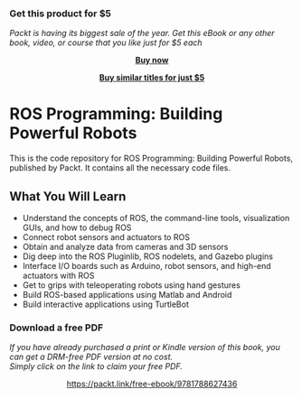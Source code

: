 
### Get this product for $5

<i>Packt is having its biggest sale of the year. Get this eBook or any other book, video, or course that you like just for $5 each</i>


<b><p align='center'>[Buy now](https://packt.link/9781788627436)</p></b>


<b><p align='center'>[Buy similar titles for just $5](https://subscription.packtpub.com/search)</p></b>


# ROS Programming: Building Powerful Robots
This is the code repository for ROS Programming: Building Powerful Robots, published by Packt. It contains all the necessary code files.

## What You Will Learn
* Understand the concepts of ROS, the command-line tools, visualization GUIs, and how to debug ROS
* Connect robot sensors and actuators to ROS
* Obtain and analyze data from cameras and 3D sensors
* Dig deep into the ROS Pluginlib, ROS nodelets, and Gazebo plugins
* Interface I/O boards such as Arduino, robot sensors, and high-end actuators with ROS
* Get to grips with teleoperating robots using hand gestures
* Build ROS-based applications using Matlab and Android
* Build interactive applications using TurtleBot
### Download a free PDF

 <i>If you have already purchased a print or Kindle version of this book, you can get a DRM-free PDF version at no cost.<br>Simply click on the link to claim your free PDF.</i>
<p align="center"> <a href="https://packt.link/free-ebook/9781788627436">https://packt.link/free-ebook/9781788627436 </a> </p>